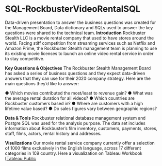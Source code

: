 # SQL-RockbusterVideoRentalSQL
Data-driven presentation to answer the business questions was created for the Management Board, Data dictionary and SQLs used to answer the key questions were shared to the technical team.
**Introduction**
Rockbuster Stealth LLC is a movie rental company that used to have stores around the world. Facing stiff competition from streaming services such as Netflix and Amazon Prime,
the Rockbuster Stealth management team is planning to use its existing movie licenses to launch an online video rental service in order to stay competitive.

**Key Questions & Objectives**
The Rockbuster Stealth Management Board has asked a series of business questions and they expect data-driven answers that they can use for their 2020 company strategy. Here are
the main questions they’d like to answer:

● Which movies contributed the most/least to revenue gain?
● What was the average rental duration for all videos?
● Which countries are Rockbuster customers based in?
● Where are customers with a high lifetime value based?
● Do sales figures vary between geographic regions?

**Data & Tools**
Rockbuster relational database management system and Postgre SQL was used for the analysis purpose. The data set includes information about Rockbuster’s film inventory, customers, payments, stores, staff, films, actors, rental history and addresses.

**Visulizations**
Our movie rental service company currently offer a selection of 1000 films exclusively in the English language, across 17 different categories in 109 country. 
Here a visualization on Tableau Workbook [[Tableau Public]([https://public.tableau.com/app/profile/tiziano.chiaromonte/vizzes])

